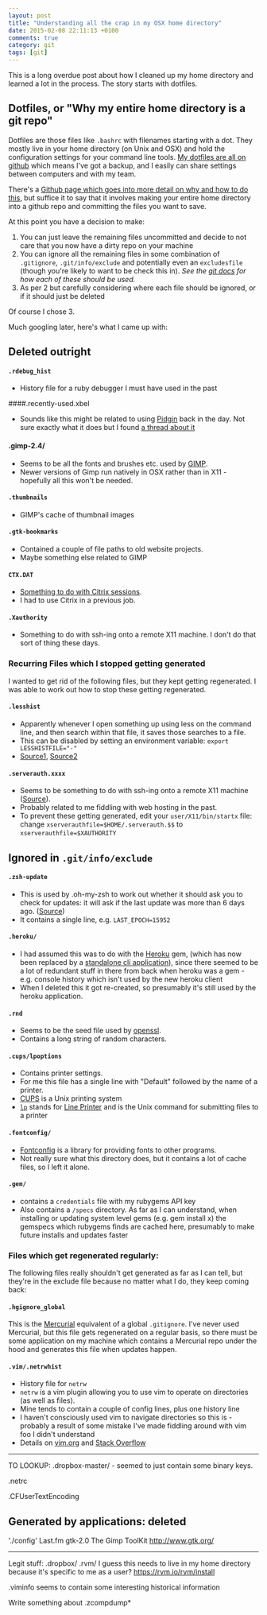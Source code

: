 ```yaml
---
layout: post
title: "Understanding all the crap in my OSX home directory"
date: 2015-02-08 22:11:13 +0100
comments: true
category: git
tags: [git]
---
```


This is a long overdue post about how I cleaned up my home directory and learned a lot in the process. The story starts with dotfiles.

Dotfiles, or "Why my entire home directory is a git repo"
----------------------------------------------------------
Dotfiles are those files like `.bashrc` with filenames starting with a dot. They mostly live in your home directory (on Unix and OSX) and hold the configuration settings for your command line tools.
[My dotfiles are all on github](https://github.com/dgmstuart/dotfiles) which means I've got a backup, and I easily can share settings between computers and with my team.

There's a [Github page which goes into more detail on why and how to do this](https://dotfiles.github.io/), but suffice it to say that it involves making your entire home directory into a github repo and committing the files you want to save.

At this point you have a decision to make:

1. You can just leave the remaining files uncommitted and decide to not care that you now have a dirty repo on your machine
2. You can ignore all the remaining files in some combination of `.gitignore`, `.git/info/exclude` and potentially even an `excludesfile` (though you're likely to want to be check this in). _See the [git docs](http://git-scm.com/docs/gitignore) for how each of these should be used._
3. As per 2 but carefully considering where each file should be ignored, or if it should just be deleted

Of course I chose 3.

Much googling later, here's what I came up with:

Deleted outright
----------------

#### `.rdebug_hist`

  * History file for a ruby debugger I must have used in the past


####.recently-used.xbel

* Sounds like this might be related to using
[Pidgin](https://pidgin.im/) back in the day. Not sure exactly what it does but I found [a thread about it](http://www.howtogeek.com/howto/16230/what-is-.recently-used.xbel-and-how-do-i-delete-it-for-good/)


#### .gimp-2.4/

* Seems to be all the fonts and brushes etc. used by [GIMP](http://www.gimp.org/).
* Newer versions of Gimp run natively in OSX rather than in X11 - hopefully all this won't be needed.

#### `.thumbnails`

* GIMP's cache of thumbnail images

#### `.gtk-bookmarks`

* Contained a couple of file paths to old website projects.
* Maybe something else related to GIMP

#### `CTX.DAT`

* [Something to do with Citrix sessions](https://discussions.apple.com/thread/1713980?start=0&tstart=0).
* I had to use Citrix in a previous job.

#### `.Xauthority`

* Something to do with ssh-ing onto a remote X11 machine. I don't do that sort of thing these days.




### Recurring Files which I stopped getting generated
I wanted to get rid of the following files, but they kept getting regenerated. I was able to work out how to stop these getting regenerated.

#### `.lesshist`

* Apparently whenever I open something up using less on the command line, and then search within that file, it saves those searches to a file.
* This can be disabled by setting an environment variable: `export LESSHISTFILE="-"`
* [Source1](http://list.freebsd.questions.narkive.com/bqLCfqNE/lesshst), [Source2](http://mail-index.netbsd.org/tech-security/2010/02/15/msg000282.html)


#### `.serverauth.xxxx`

* Seems to be something to do with ssh-ing onto a remote X11 machine ([Source](http://taosecurity.blogspot.co.uk/2006/09/eliminating-serverauth-files.html)).
* Probably related to me fiddling with web hosting in the past.
* To prevent these getting generated, edit your `user/X11/bin/startx` file: change `xserverauthfile=$HOME/.serverauth.$$` to `xserverauthfile=$XAUTHORITY`


Ignored in `.git/info/exclude`
-------------------------------

#### `.zsh-update`

* This is used by .oh-my-zsh to work out whether it should ask you to check for updates: it will ask if the last update was more than 6 days ago. ([Source](https://bitbucket.org/Josh/oh-my-zsh/src/tip/tools/check_for_upgrade.sh))
* It contains a single line, e.g. `LAST_EPOCH=15952`

#### `.heroku/`

* I had assumed this was to do with the [Heroku](https://www.heroku.com) gem, (which has now been replaced by a [standalone cli application](https://github.com/heroku/heroku)), since there seemed to be a lot of redundant stuff in there from back when heroku was a gem - e.g. console history which isn't used by the new heroku client
* When I deleted this it got re-created, so presumably it's still used by the heroku application.


#### `.rnd`

* Seems to be the seed file used by [openssl](https://www.openssl.org/).
* Contains a long string of random characters.

#### `.cups/lpoptions`
* Contains printer settings.
* For me this file has a single line with "Default" followed by the name of a printer.
* [CUPS](https://en.wikipedia.org/wiki/CUPS) is a Unix printing system
* [`lp`](https://developer.apple.com/library/mac/documentation/Darwin/Reference/ManPages/man1/lp.1.html#//apple_ref/doc/man/1/lp)
stands for
[Line Printer](https://en.wikipedia.org/wiki/Line_printer) and is the Unix command for submitting files to a printer

#### `.fontconfig/`

* [Fontconfig](http://en.wikipedia.org/wiki/Fontconfig) is a library for providing fonts to other programs.
* Not really sure what this directory does, but it contains a lot of cache files, so I left it alone.

#### `.gem/`

* contains a `credentials` file with my rubygems API key
* Also contains a `/specs` directory. As far as I can understand, when installing or updating system level gems (e.g. gem install x) the gemspecs which rubygems finds are cached here, presumably to make future installs and updates faster


### Files which get regenerated regularly:
The following files really shouldn't get generated as far as I can tell, but they're in the exclude file because no matter what I do, they keep coming back:

#### `.hgignore_global`

This is the [Mercurial](http://mercurial.selenic.com/) equivalent of a global `.gitignore`. I've never used Mercurial, but this file gets regenerated on a regular basis, so there must be some application on my machine which contains a Mercurial repo under the hood and generates this file when updates happen.

#### `.vim/.netrwhist`

* History file for `netrw`
* `netrw` is a vim plugin allowing you to use vim to operate on directories (as well as files).
* Mine tends to contain a couple of config lines, plus one history line
* I haven't consciously used vim to navigate directories so this is - probably a result of some mistake I've made fiddling around with vim foo I didn't understand
* Details on [vim.org](http://www.vim.org/scripts/script.php?script_id=1075) and [Stack Overflow](http://stackoverflow.com/questions/9850360/what-is-netrwhist)


- - - - - - - - - - - -

TO LOOKUP: .dropbox-master/ - seemed to just contain some binary keys.

.netrc

.CFUserTextEncoding

Generated by applications: deleted
----------------------------------

'./config'
  Last.fm
  gtk-2.0 The Gimp ToolKit http://www.gtk.org/



-------

Legit stuff:
.dropbox/
.rvm/
  I guess this needs to live in my home directory because it's specific to me as a user? https://rvm.io/rvm/install

.viminfo seems to contain some interesting historical information

Write something about .zcompdump*
